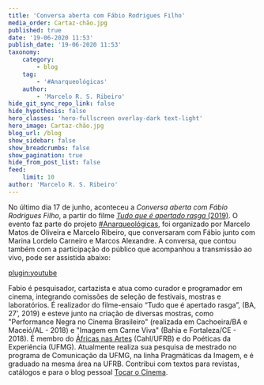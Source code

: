 ```yaml
---
title: 'Conversa aberta com Fábio Rodrigues Filho'
media_order: Cartaz-chão.jpg
published: true
date: '19-06-2020 11:53'
publish_date: '19-06-2020 11:53'
taxonomy:
    category:
        - blog
    tag:
        - '#Anarqueológicas'
    author:
        - 'Marcelo R. S. Ribeiro'
hide_git_sync_repo_link: false
hide_hypothesis: false
hero_classes: 'hero-fullscreen overlay-dark text-light'
hero_image: Cartaz-chão.jpg
blog_url: /blog
show_sidebar: false
show_breadcrumbs: false
show_pagination: true
hide_from_post_list: false
feed:
    limit: 10
author: 'Marcelo R. S. Ribeiro'
---
```


No último dia 17 de junho, aconteceu a _Conversa aberta com Fábio Rodrigues Filho_, a partir do filme [_Tudo que é apertado rasga_ (2019)](http://portacurtas.org.br/filme/?name=tudo_que_e_apertado_rasga). O evento faz parte do projeto [#Anarqueológicas](http://www.arqueologiadosensivel.ufba.br/projetos/extensao/anarqueologicas), foi organizado por Marcelo Matos de Oliveira e Marcelo Ribeiro, que conversaram com Fábio junto com Marina Lordelo Carneiro e Marcos Alexandre. A conversa, que contou também com a participação do público que acompanhou a transmissão ao vivo, pode ser assistida abaixo:

[plugin:youtube](https://www.youtube.com/watch?v=_RfRlPDS9BM)

Fabio é pesquisador, cartazista e atua como curador e programador em cinema, integrando comissões de seleção de festivais, mostras e laboratórios. É realizador do filme-ensaio “Tudo que é apertado rasga”, (BA, 27’, 2019) e esteve junto na criação de diversas mostras, como "Performance Negra no Cinema Brasileiro" (realizada em Cachoeira/BA e Maceió/AL - 2018) e "Imagem em Carne Viva" (Bahia e Fortaleza/CE - 2018). É membro do [Áfricas nas Artes](http://africanasartes.wordpresss.com) (Cahl/UFRB) e do Poéticas da Experiência (UFMG). Atualmente realiza sua pesquisa de mestrado no programa de Comunicação da UFMG, na linha Pragmáticas da Imagem, e é graduado na mesma área na UFRB. Contribui com textos para revistas, catálogos e para o blog pessoal [Tocar o Cinema](https://tocarocinema.wordpress.com/).